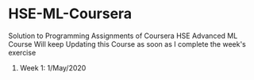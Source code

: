 # HSE-ML-Coursera
Solution to Programming Assignments of Coursera HSE Advanced ML Course
Will keep Updating this Course as soon as I complete the week's exercise
<ol>
<li>Week 1: 1/May/2020</li>
</ol>
